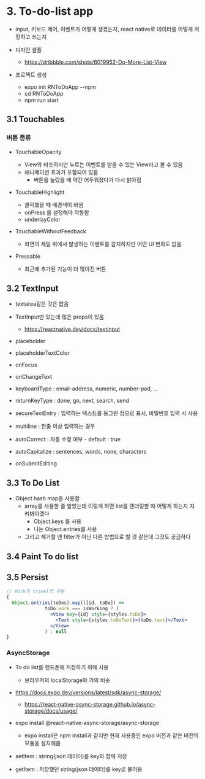 # 3. To-do-list app

- input, 키보드 제어, 이벤트가 어떻게 생겼는지, react native로 데이터를 어떻게 저장하고 쓰는지
- 디자인 샘플

  - https://dribbble.com/shots/6019952-Do-More-List-View

- 프로젝트 생성
  - expo init RNToDoApp --npm
  - cd RNToDoApp
  - npm run start

## 3.1 Touchables

### 버튼 종류

- TouchableOpacity

  - View와 비슷하지만 누르는 이벤트를 받을 수 있는 View라고 볼 수 있음
  - 애니메이션 효과가 포함되어 있음
    - 버튼을 눌렀을 때 약간 어두워졌다가 다시 밝아짐

- TouchableHighlight

  - 클릭했을 때 배경색이 바뀜
  - onPress 를 설정해야 작동함
  - underlayColor

- TouchableWithoutFeedback

  - 화면의 제일 위에서 발생하는 이벤트를 감지하지만 어떤 UI 변화도 없음

- Pressable
  - 최근에 추가된 기능이 더 많아진 버튼

## 3.2 TextInput

- textarea같은 것은 없음
- TextInput만 있는데 많은 props이 있음

  - https://reactnative.dev/docs/textinput

- placeholder
- placeholderTextColor
- onFocus
- onChangeText
- keyboardType : email-address, numeric, number-pad, ...
- returnKeyType : done, go, next, search, send
- secureTextEntry : 입력하는 텍스트를 동그란 점으로 표시, 비밀번호 입력 시 사용
- multiline : 한줄 이상 입력하는 경우
- autoCorrect : 자동 수정 여부 - default : true
- autoCapitalize : sentences, words, none, characters
- onSubmitEditing

## 3.3 To Do List

- Object hash map을 사용함
  - array를 사용할 줄 알았는데 이렇게 하면 list를 렌더링할 때 어떻게 하는지 지켜봐야겠다
    - Object.keys 를 사용
    - 나는 Object.entries를 사용
  - 그리고 제거할 땐 filter가 아닌 다른 방법으로 할 것 같은데 그것도 궁금하다

## 3.4 Paint To do list

## 3.5 Persist

```jsx
// Work과 travel의 구분
{
  Object.entries(toDos).map(([id, toDo]) =>
              toDo.work === isWorking ? (
                <View key={id} style={styles.toDo}>
                  <Text style={styles.toDoText}>{toDo.text}</Text>
                </View>
              ) : null
}
```

### AsyncStorage

- To do list를 핸드폰에 저장하기 위해 사용
  - 브라우저의 localStorage와 거의 비슷
- https://docs.expo.dev/versions/latest/sdk/async-storage/
  - https://react-native-async-storage.github.io/async-storage/docs/usage/
- expo install @react-native-async-storage/async-storage

  - expo install은 npm install과 같지만 현재 사용중인 expo 버전과 같은 버전의 모듈을 설치해줌

- setItem : string(json 데이터)를 key와 함께 저장
- getItem : 저장했던 string(json 데이터)를 key로 불러옴
